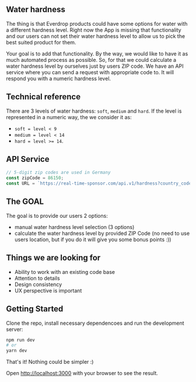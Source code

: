 ## Water hardness

The thing is that Everdrop products could have some options for water with a different hardness level. Right now the App is missing that functionality and our users can not set their water hardness level to allow us to pick the best suited product for them.

Your goal is to add that functionality. By the way, we would like to have it as much automated process as possible. So, for that we could calculate a water hardness level by ourselves just by users ZIP code. We have an API service where you can send a request with appropriate code to. It will respond you with a numeric hardness level.


## Technical reference

There are 3 levels of water hardness: `soft`, `medium` and `hard`.
If the level is represented in a numeric way, the we consider it as: 
- `soft = level < 9` 
- `medium = level < 14` 
- `hard = level >= 14`.


## API Service

```javascript
// 5-digit zip codes are used in Germany
const zipCode = 86150;
const URL = `https://real-time-sponsor.com/api.v1/hardness?country_code=de&postal_code=${zipCode}`;
```


## The GOAL

The goal is to provide our users 2 options:
- manual water hardness level selection (3 options)
- calculate the water hardness level by provided ZIP Code (no need to use users location, but if you do it will give you some bonus points :))


## Things we are looking for

- Ability to work with an existing code base
- Attention to details
- Design consistency
- UX perspective is important


## Getting Started

Clone the repo, install necessary dependencoes and run the development server:

```bash
npm run dev
# or
yarn dev
```

That's it! Nothing could be simpler :)

Open [http://localhost:3000](http://localhost:3000) with your browser to see the result.